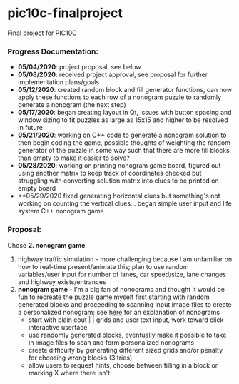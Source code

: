 # pic10c-finalproject
Final project for PIC10C

### Progress Documentation:
* **05/04/2020**: project proposal, see below
* **05/08/2020**: received project approval, see proposal for further implementation plans/goals
* **05/12/2020**: created random block and fill generator functions, can now apply these functions to each row of a nonogram puzzle to randomly generate a nonogram (the next step)
* **05/17/2020**: began creating layout in Qt, issues with button spacing and window sizing to fit puzzles as large as 15x15 and higher to be resolved in future
* **05/21/2020**: working on C++ code to generate a nonogram solution to then begin coding the game, possible thoughts of weighting the random generator of the puzzle in some way such that there are more fill blocks than empty to make it easier to solve?
* **05/28/2020**: working on printing nonogram game board, figured out using another matrix to keep track of coordinates checked but struggling with converting solution matrix into clues to be printed on empty board
* **05/29/2020 fixed generating horizontal clues but something's not working on counting the vertical clues... began simple user input and life system C++ nonogram game

### Proposal:
Chose **2. nonogram game**:
1. highway traffic simulation - more challenging because I am unfamiliar on how to real-time present/animate this; plan to use random variables/user input for number of lanes, car speed/size, lane changes and highway exists/entrances
2. **nonogram game** - I'm a big fan of nonograms and thought it would be fun to recreate the puzzle game myself first starting with random generated blocks and proceeding to scanning input image files to create a personalized nonogram; see [here](https://en.wikipedia.org/wiki/Nonogram) for an explanation of nonograms
    * start with plain cout | | grids and user text input, work toward click interactive userface
    * use randomly generated blocks, eventually make it possible to take in image files to scan and form personalized nonograms
    * create difficulty by generating different sized grids and/or penalty for choosing wrong blocks (3 tries)
    * allow users to request hints, choose between filling in a block or marking X where there isn't
